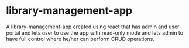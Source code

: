 # library-management-app
A library-management-app created using react that has admin and user portal and lets user to use the app with read-only mode and lets admin to have full control where he/her can perform CRUD operations.
